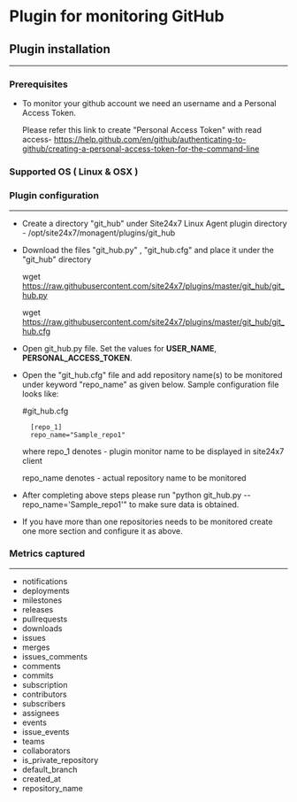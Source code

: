 # Plugin for monitoring GitHub

## Plugin installation
___
### Prerequisites
* To monitor your github account we need an username and a Personal Access Token.
	
	Please refer this link to create "Personal Access Token" with read access- https://help.github.com/en/github/authenticating-to-github/creating-a-personal-access-token-for-the-command-line

### Supported OS ( Linux & OSX )

### Plugin configuration
---

* Create a directory "git_hub" under Site24x7 Linux Agent plugin directory - /opt/site24x7/monagent/plugins/git_hub

* Download the files "git_hub.py" , "git_hub.cfg" and place it under the "git_hub" directory

	wget https://raw.githubusercontent.com/site24x7/plugins/master/git_hub/git_hub.py

	wget https://raw.githubusercontent.com/site24x7/plugins/master/git_hub/git_hub.cfg


* Open git_hub.py file. Set the values for **USER_NAME**, **PERSONAL_ACCESS_TOKEN**.

* Open the "git_hub.cfg" file and add repository name(s) to be monitored under keyword "repo_name" as given below.
	Sample configuration file looks like:
	
	#git_hub.cfg
	
		[repo_1]
		repo_name="Sample_repo1"

	where repo_1 denotes - plugin monitor name to be displayed in site24x7 client

	repo_name denotes - actual repository name to be monitored

* After completing above steps please run "python git_hub.py --repo_name='Sample_repo1'" to make sure data is obtained.

* If you have more than one repositories needs to be monitored create one more section and configure it as above.


### Metrics captured
---
* notifications
* deployments
* milestones
* releases
* pullrequests
* downloads
* issues
* merges
* issues_comments
* comments
* commits
* subscription
* contributors
* subscribers
* assignees
* events
* issue_events
* teams
* collaborators
* is_private_repository
* default_branch
* created_at
* repository_name
